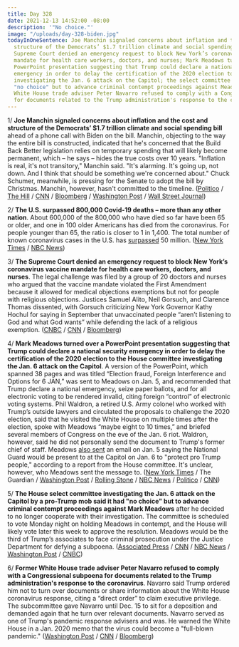 ```yaml
---
title: Day 328
date: 2021-12-13 14:52:00 -08:00
description: '"No choice."'
image: "/uploads/day-328-biden.jpg"
todayInOneSentence: Joe Manchin signaled concerns about inflation and the cost and
  structure of the Democrats’ $1.7 trillion climate and social spending bill; the
  Supreme Court denied an emergency request to block New York’s coronavirus vaccine
  mandate for health care workers, doctors, and nurses; Mark Meadows turned over a
  PowerPoint presentation suggesting that Trump could declare a national security
  emergency in order to delay the certification of the 2020 election to House committee
  investigating the Jan. 6 attack on the Capitol; the select committee said it had
  "no choice" but to advance criminal contempt proceedings against Meadows; and former
  White House trade adviser Peter Navarro refused to comply with a Congressional subpoena
  for documents related to the Trump administration's response to the coronavirus.
---
```


1/ **Joe Manchin signaled concerns about inflation and the cost and structure of the Democrats’ $1.7 trillion climate and social spending bill** ahead of a phone call with Biden on the bill. Manchin, objecting to the way the entire bill is constructed, indicated that he's concerned that the Build Back Better legislation relies on temporary spending that will likely become permanent, which – he says – hides the true costs over 10 years. "Inflation is real, it's not transitory," Manchin said. "It's alarming. It's going up, not down. And I think that should be something we're concerned about." Chuck Schumer, meanwhile, is pressing for the Senate to adopt the bill by Christmas. Manchin, however, hasn't committed to the timeline. ([Politico](https://www.politico.com/news/2021/12/13/manchin-fiscal-concerns-524158) / [The Hill](https://thehill.com/homenews/senate/585557-manchin-raises-inflation-concerns-ahead-of-pivotal-biden-talk) / [CNN](https://www.cnn.com/2021/12/13/politics/joe-manchin-congress-social-safety-net-bill/) / [Bloomberg](https://www.bloomberg.com/news/articles/2021-12-13/manchin-leaves-door-open-to-biden-plan-cites-inflation-worries?sref=MIBMEEoj) / [Washington Post](https://www.washingtonpost.com/us-policy/2021/12/13/senate-biden-manchin-spending/) / [Wall Street Journal](https://www.wsj.com/articles/biden-aims-to-win-pivotal-democrats-support-for-2-trillion-spending-plan-11639341192))

2/ **The U.S. surpassed 800,000 Covid-19 deaths – more than any other nation**. About 600,000 of the 800,000 who have died so far have been 65 or older, and one in 100 older Americans has died from the coronavirus. For people younger than 65, the ratio is closer to 1 in 1,400. The total number of known coronavirus cases in the U.S. has [surpassed](https://www.nytimes.com/live/2021/12/13/world/covid-omicron-vaccines#50-million-covid-cases) 50 million. ([New York Times](https://www.nytimes.com/2021/12/13/us/covid-deaths-elderly-americans.html) / [NBC News](https://www.nbcnews.com/news/us-news/least-800000-americans-died-covid-rcna8380))

3/ **The Supreme Court denied an emergency request to block New York’s coronavirus vaccine mandate for health care workers, doctors, and nurses**. The legal challenge was filed by a group of 20 doctors and nurses who argued that the vaccine mandate violated the First Amendment because it allowed for medical objections exemptions but not for people with religious objections. Justices Samuel Alito, Neil Gorsuch, and Clarence Thomas dissented, with Gorsuch criticizing New York Governor Kathy Hochul for saying in September that unvaccinated people “aren’t listening to God and what God wants” while defending the lack of a religious exemption. ([CNBC](https://www.cnbc.com/2021/12/13/supreme-court-rejects-bid-to-block-covid-vaccine-mandate-for-ny-health-workers.html) / [CNN](https://www.cnn.com/2021/12/13/politics/supreme-court-new-york-vaccine-mandate/index.html) / [Bloomberg](https://www.bloomberg.com/news/articles/2021-12-13/high-court-allows-vaccine-mandate-for-n-y-health-care-workers?sref=MIBMEEoj))

4/ **Mark Meadows turned over a PowerPoint presentation suggesting that Trump could declare a national security emergency in order to delay the certification of the 2020 election to the House committee investigating the Jan. 6 attack on the Capitol**. A version of the PowerPoint, which spanned 38 pages and was titled “Election fraud, Foreign Interference and Options for 6 JAN,” was sent to Meadows on Jan. 5, and recommended that Trump declare a national emergency, seize paper ballots, and for all electronic voting to be rendered invalid, citing foreign “control” of electronic voting systems. Phil Waldron, a retired U.S. Army colonel who worked with Trump’s outside lawyers and circulated the proposals to challenge the 2020 election, said that he visited the White House on multiple times after the election, spoke with Meadows “maybe eight to 10 times,” and briefed several members of Congress on the eve of the Jan. 6 riot. Waldron, however, said he did not personally send the document to Trump's former chief of staff. Meadows [also sent](https://www.nytimes.com/2021/12/12/us/politics/mark-meadows-capitol-attack.html) an email on Jan. 5 saying the National Guard would be present to at the Capitol on Jan. 6 to "protect pro Trump people," according to a report from the House committee. It's unclear, however, who Meadows sent the message to. ([New York Times](https://www.nytimes.com/2021/12/10/us/politics/capitol-attack-meadows-powerpoint.html) / The Guardian / [Washington Post](https://www.washingtonpost.com/investigations/phil-waldron-mark-meadows-powerpoint/2021/12/11/4ea67938-59df-11ec-9a18-a506cf3aa31d_story.html) / [Rolling Stone](https://www.rollingstone.com/politics/politics-news/mark-meadows-overturn-election-results-jan-6-committee-1269532/) / [NBC News](https://www.nbcnews.com/politics/congress/white-house-official-allegedly-said-national-guard-troops-protect-trum-rcna8530) / [Politico](https://www.politico.com/news/2021/12/12/meadows-jan-6-national-guard-trump-524133) / [CNN](https://www.cnn.com/2021/12/12/politics/mark-meadows-january-committee-contempt-of-congress-resolution/index.html))

5/ **The House select committee investigating the Jan. 6 attack on the Capitol by a pro-Trump mob said it had "no choice" but to advance criminal contempt proceedings against Mark Meadows** after he decided to no longer cooperate with their investigation. The committee is scheduled to vote Monday night on holding Meadows in contempt, and the House will likely vote later this week to approve the resolution. Meadows would be the third of Trump’s associates to face criminal prosecution under the Justice Department for defying a subpoena. ([Associated Press](https://apnews.com/article/steve-bannon-donald-trump-presidential-elections-capitol-siege-elections-e59a77b5b4259276163219f009ab6459) / [CNN](https://www.cnn.com/2021/12/13/politics/january-6-meadows-contempt-report-vote/index.html) / [NBC News](https://www.nbcnews.com/politics/congress/mark-meadows-lawyer-argues-against-contempt-charges-ahead-jan-6-n1285840) / [Washington Post](https://www.washingtonpost.com/politics/jan-6-house-meadows-subpoena/2021/12/13/271713a6-5c1d-11ec-bda6-25c1f558dd09_story.html) / [CNBC](https://www.cnbc.com/2021/12/13/house-jan-6-probe-sheds-light-on-trump-aide-mark-meadows-records-before-contempt-vote.html))

6/ **Former White House trade adviser Peter Navarro refused to comply with a Congressional subpoena for documents related to the Trump administration's response to the coronavirus**. Navarro said Trump ordered him not to turn over documents or share information about the White House coronavirus response, citing a “direct order” to claim executive privilege. The subcommittee gave Navarro until Dec. 15 to sit for a deposition and demanded again that he turn over relevant documents. Navarro served as one of Trump's pandemic response advisers and was. He warned the White House in a Jan. 2020 memo that the virus could become a "full-blown pandemic." ([Washington Post](https://www.washingtonpost.com/health/2021/12/11/navarro-defies-democrats-subpoena-coronavirus-response/) / [CNN](https://www.cnn.com/2021/12/11/politics/peter-navarro-documents-covid-19-probe/index.html) / [Bloomberg](https://www.bloomberg.com/news/articles/2021-12-11/former-trump-trade-aide-navarro-gets-subpoena-warning-from-panel?sref=MIBMEEoj))
